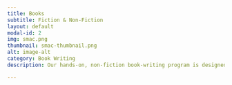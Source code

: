 ```yaml
---
title: Books 
subtitle: Fiction & Non-Fiction 
layout: default
modal-id: 2
img: smac.png
thumbnail: smac-thumbnail.png
alt: image-alt
category: Book Writing
description: Our hands-on, non-fiction book-writing program is designed for business processes innovation, to help professionals and firms achieve breakthroughs with business development and stakeholder engagement. The fiction writing program is for authors aspiring to indulge readers in wild flights of fantasy.

---
```

